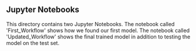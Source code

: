 ## Jupyter Notebooks

This directory contains two Jupyter Notebooks. The notebook called 'First_Workflow' shows how we found our first model.
The notebook called 'Updated_Workflow' shows the final trained model in addition to testing the model on the test set.
